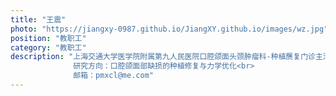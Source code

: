 ```yaml
---
title: "王震"
photo: "https://jiangxy-0987.github.io/JiangXY.github.io/images/wz.jpg"
position: "教职工"
category: "教职工"
description: "上海交通大学医学院附属第九人民医院口腔颌面头颈肿瘤科-种植赝复门诊主治医师<br>
              研究方向：口腔颌面部缺损的种植修复与力学优化<br>
              邮箱：pmxcl@me.com"
---
```


